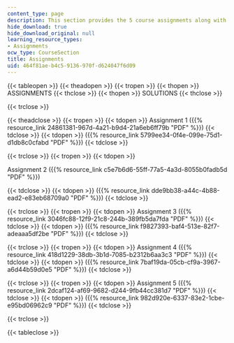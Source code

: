 ```yaml
---
content_type: page
description: This section provides the 5 course assignments along with solutions.
hide_download: true
hide_download_original: null
learning_resource_types:
- Assignments
ocw_type: CourseSection
title: Assignments
uid: 464f81ae-b4c5-9136-970f-d624047f6d09
---
```


{{< tableopen >}}
{{< theadopen >}}
{{< tropen >}}
{{< thopen >}}
ASSIGNMENTS
{{< thclose >}}
{{< thopen >}}
SOLUTIONS
{{< thclose >}}

{{< trclose >}}

{{< theadclose >}}
{{< tropen >}}
{{< tdopen >}}
Assignment 1 ({{% resource_link 24861381-967d-4a21-b9d4-21a6eb6ff79b "PDF" %}})
{{< tdclose >}}
{{< tdopen >}}
({{% resource_link 5799ee34-0f4e-099e-75d1-d1db8c0cfabd "PDF" %}})
{{< tdclose >}}

{{< trclose >}}
{{< tropen >}}
{{< tdopen >}}


Assignment 2 ({{% resource_link c5e7b6d6-55ff-77a5-4a3d-8055b0fadb5d "PDF" %}})


{{< tdclose >}}
{{< tdopen >}}
({{% resource_link dde9bb38-a44c-4b88-ead2-e83eb68709a0 "PDF" %}})
{{< tdclose >}}

{{< trclose >}}
{{< tropen >}}
{{< tdopen >}}
Assignment 3 ({{% resource_link 3046fc88-12f9-21c8-244b-389fb5da7fda "PDF" %}})
{{< tdclose >}}
{{< tdopen >}}
({{% resource_link f9827393-baf4-513e-82f7-adeaaa5df2be "PDF" %}})
{{< tdclose >}}

{{< trclose >}}
{{< tropen >}}
{{< tdopen >}}
Assignment 4 ({{% resource_link 418d1229-38db-3b1d-7085-b2312b6aa3c3 "PDF" %}})
{{< tdclose >}}
{{< tdopen >}}
({{% resource_link 7baf19da-05cb-cf9a-3967-a6d44b59d0e5 "PDF" %}})
{{< tdclose >}}

{{< trclose >}}
{{< tropen >}}
{{< tdopen >}}
Assignment 5 ({{% resource_link 2dcaf124-af69-9682-d244-9fb44cc381d7 "PDF" %}})
{{< tdclose >}}
{{< tdopen >}}
({{% resource_link 982d920e-6337-83e2-1cbe-e95bd06962c9 "PDF" %}})
{{< tdclose >}}

{{< trclose >}}

{{< tableclose >}}